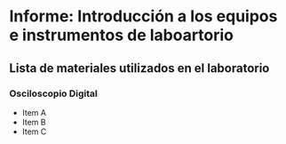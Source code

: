 # Informe: Introducción a los equipos e instrumentos de laboartorio

##  Lista de materiales utilizados en el laboratorio

###  Osciloscopio Digital



*  Item A
*  Item B
*  Item C
